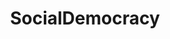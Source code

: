 ---
title: SocialDemocracy
crosslinks:
- EnoughCommieSpam
- askphilosophy
- socialism
- FULLCOMMUNISM
- LateStageCapitalism
- EnoughTrumpSpam
- the_schulz
- shitleftistssay
- unitedkingdom
- germany
- CapitalismVSocialism
- AskSocialScience
- shitTYTsays
---